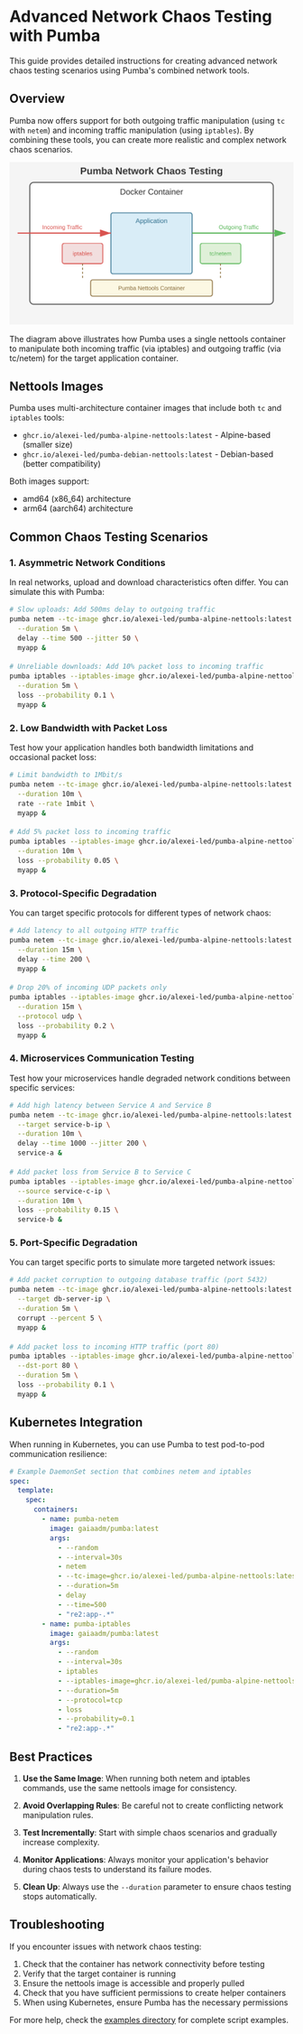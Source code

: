 # Advanced Network Chaos Testing with Pumba

This guide provides detailed instructions for creating advanced network chaos testing scenarios using Pumba's combined network tools.

## Overview

Pumba now offers support for both outgoing traffic manipulation (using `tc` with `netem`) and incoming traffic manipulation (using
`iptables`). By combining these tools, you can create more realistic and complex network chaos scenarios.

![Pumba Network Chaos Testing](img/nettools-diagram.svg)

The diagram above illustrates how Pumba uses a single nettools container to manipulate both incoming traffic (via iptables) and outgoing
traffic (via tc/netem) for the target application container.

## Nettools Images

Pumba uses multi-architecture container images that include both `tc` and `iptables` tools:

- `ghcr.io/alexei-led/pumba-alpine-nettools:latest` - Alpine-based (smaller size)
- `ghcr.io/alexei-led/pumba-debian-nettools:latest` - Debian-based (better compatibility)

Both images support:

- amd64 (x86_64) architecture
- arm64 (aarch64) architecture

## Common Chaos Testing Scenarios

### 1. Asymmetric Network Conditions

In real networks, upload and download characteristics often differ. You can simulate this with Pumba:

```bash
# Slow uploads: Add 500ms delay to outgoing traffic
pumba netem --tc-image ghcr.io/alexei-led/pumba-alpine-nettools:latest \
  --duration 5m \
  delay --time 500 --jitter 50 \
  myapp &

# Unreliable downloads: Add 10% packet loss to incoming traffic
pumba iptables --iptables-image ghcr.io/alexei-led/pumba-alpine-nettools:latest \
  --duration 5m \
  loss --probability 0.1 \
  myapp &
```

### 2. Low Bandwidth with Packet Loss

Test how your application handles both bandwidth limitations and occasional packet loss:

```bash
# Limit bandwidth to 1Mbit/s
pumba netem --tc-image ghcr.io/alexei-led/pumba-alpine-nettools:latest \
  --duration 10m \
  rate --rate 1mbit \
  myapp &

# Add 5% packet loss to incoming traffic
pumba iptables --iptables-image ghcr.io/alexei-led/pumba-alpine-nettools:latest \
  --duration 10m \
  loss --probability 0.05 \
  myapp &
```

### 3. Protocol-Specific Degradation

You can target specific protocols for different types of network chaos:

```bash
# Add latency to all outgoing HTTP traffic
pumba netem --tc-image ghcr.io/alexei-led/pumba-alpine-nettools:latest \
  --duration 15m \
  delay --time 200 \
  myapp &

# Drop 20% of incoming UDP packets only
pumba iptables --iptables-image ghcr.io/alexei-led/pumba-alpine-nettools:latest \
  --duration 15m \
  --protocol udp \
  loss --probability 0.2 \
  myapp &
```

### 4. Microservices Communication Testing

Test how your microservices handle degraded network conditions between specific services:

```bash
# Add high latency between Service A and Service B
pumba netem --tc-image ghcr.io/alexei-led/pumba-alpine-nettools:latest \
  --target service-b-ip \
  --duration 10m \
  delay --time 1000 --jitter 200 \
  service-a &

# Add packet loss from Service B to Service C
pumba iptables --iptables-image ghcr.io/alexei-led/pumba-alpine-nettools:latest \
  --source service-c-ip \
  --duration 10m \
  loss --probability 0.15 \
  service-b &
```

### 5. Port-Specific Degradation

You can target specific ports to simulate more targeted network issues:

```bash
# Add packet corruption to outgoing database traffic (port 5432)
pumba netem --tc-image ghcr.io/alexei-led/pumba-alpine-nettools:latest \
  --target db-server-ip \
  --duration 5m \
  corrupt --percent 5 \
  myapp &

# Add packet loss to incoming HTTP traffic (port 80)
pumba iptables --iptables-image ghcr.io/alexei-led/pumba-alpine-nettools:latest \
  --dst-port 80 \
  --duration 5m \
  loss --probability 0.1 \
  myapp &
```

## Kubernetes Integration

When running in Kubernetes, you can use Pumba to test pod-to-pod communication resilience:

```yaml
# Example DaemonSet section that combines netem and iptables
spec:
  template:
    spec:
      containers:
        - name: pumba-netem
          image: gaiaadm/pumba:latest
          args:
            - --random
            - --interval=30s
            - netem
            - --tc-image=ghcr.io/alexei-led/pumba-alpine-nettools:latest
            - --duration=5m
            - delay
            - --time=500
            - "re2:app-.*"
        - name: pumba-iptables
          image: gaiaadm/pumba:latest
          args:
            - --random
            - --interval=30s
            - iptables
            - --iptables-image=ghcr.io/alexei-led/pumba-alpine-nettools:latest
            - --duration=5m
            - --protocol=tcp
            - loss
            - --probability=0.1
            - "re2:app-.*"
```

## Best Practices

1. **Use the Same Image**: When running both netem and iptables commands, use the same nettools image for consistency.

2. **Avoid Overlapping Rules**: Be careful not to create conflicting network manipulation rules.

3. **Test Incrementally**: Start with simple chaos scenarios and gradually increase complexity.

4. **Monitor Applications**: Always monitor your application's behavior during chaos tests to understand its failure modes.

5. **Clean Up**: Always use the `--duration` parameter to ensure chaos testing stops automatically.

## Troubleshooting

If you encounter issues with network chaos testing:

1. Check that the container has network connectivity before testing
2. Verify that the target container is running
3. Ensure the nettools image is accessible and properly pulled
4. Check that you have sufficient permissions to create helper containers
5. When using Kubernetes, ensure Pumba has the necessary permissions

For more help, check the [examples directory](../examples/) for complete script examples.